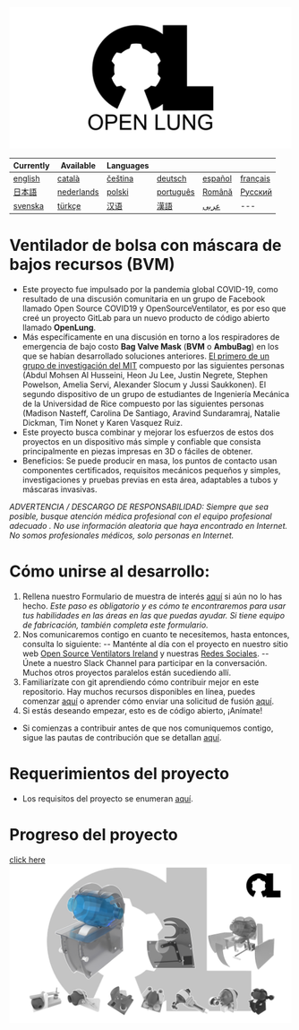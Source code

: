 ![Logo](images/OL_BANNER.png)


| Currently | Available | Languages |   |   |   |
|---|---|---|---|---|---|
|[english](README.md) | [català](translations/README-ca.md) | [čeština](translations/README-cz.md)| [deutsch](translations/README-de.md) | [español](translations/README-es.md) | [français](translations/README-fr.md) |
| [日本語](translations/README-ja.md) | [nederlands](translations/README-nl.md) | [polski](translations/README-pl.md) | [português](translations/README-pt_BR.md) | [Română](translations/README-ro.md) | [Русский](translations/README-ru.md) |
| [svenska](translations/README-sv.md) | [türkçe](translations/README-tr.md) | [汉语](translations/README-zh-Hans.md) | [漢語](translations/README-zh-Hant.md) |[عربى](translations/README-ar.md)|---|

# Ventilador de bolsa con máscara de bajos recursos (BVM)
- Este proyecto fue impulsado por la pandemia global COVID-19, como resultado de una discusión comunitaria en un grupo de Facebook llamado Open Source COVID19 y OpenSourceVentilator, es por eso que creé un proyecto GitLab para un nuevo producto de código abierto llamado **OpenLung**.
-  Más específicamente en una discusión en torno a los respiradores de emergencia de bajo costo **Bag Valve Mask** (**BVM** o **AmbuBag**) en los que se habían desarrollado soluciones anteriores. [El primero de un grupo de investigación del MIT](https://web.mit.edu/2.75/projects/DMD_2010_Al_Husseini.pdf) compuesto por las siguientes personas (Abdul Mohsen Al Husseini, Heon Ju Lee, Justin Negrete, Stephen Powelson, Amelia Servi, Alexander Slocum y Jussi Saukkonen). El segundo dispositivo de un grupo de estudiantes de Ingeniería Mecánica de la Universidad de Rice compuesto por las siguientes personas (Madison Nasteff, Carolina De Santiago, Aravind Sundaramraj, Natalie Dickman, Tim Nonet y Karen Vasquez Ruiz.
-  Este proyecto busca combinar y mejorar los esfuerzos de estos dos proyectos en un dispositivo más simple y confiable que consista principalmente en piezas impresas en 3D o fáciles de obtener.
-  Beneficios: Se puede producir en masa, los puntos de contacto usan componentes certificados, requisitos mecánicos pequeños y simples, investigaciones y pruebas previas en esta área, adaptables a tubos y máscaras invasivas.

*ADVERTENCIA / DESCARGO DE RESPONSABILIDAD: Siempre que sea posible, busque atención médica profesional con el equipo profesional adecuado . No use información aleatoria que haya encontrado en Internet. No somos profesionales médicos, solo personas en Internet.*

# Cómo unirse al desarrollo:
1. Rellena nuestro Formulario de muestra de interés [aquí](https://opensourceventilator.ie/register) si aún no lo has hecho.
*Este paso es obligatorio y es cómo te encontraremos para usar tus habilidades en las áreas en las que puedas ayudar. Si tiene equipo de fabricación, también completa este formulario.*
2. Nos comunicaremos contigo en cuanto te necesitemos, hasta entonces, consulta lo siguiente:
-- Manténte al día con el proyecto en nuestro sitio web [Open Source Ventilators Ireland](https://opensourceventilator.ie/) y nuestras [Redes Sociales](https://join.slack.com/t/osventilator/shared_invite/zt-czh5mtpg-z2QZX1xbxAmueOgSgy1tZw).
-- Únete a nuestro Slack Channel para participar en la conversación. Muchos otros proyectos paralelos están sucediendo allí.
3. Familiarízate con git aprendiendo cómo contribuir mejor en este repositorio. Hay muchos recursos disponibles en línea, puedes comenzar [aquí](https://www.youtube.com/watch?v=enMumwvLAug) o aprender cómo enviar una solicitud de fusión [aquí](https://docs.gitlab.com/ee/user/project/merge_requests/creating_merge_requests.html).
4. Si estás deseando empezar, esto es de código abierto, ¡Anímate!
* Si comienzas a contribuir antes de que nos comuniquemos contigo, sigue las pautas de contribución que se detallan [aquí](https://gitlab.com/TrevorSmale/OSV-OpenLung/-/blob/master/CONTRIBUTING.md).


# Requerimientos del proyecto
- Los requisitos del proyecto se enumeran [aquí](requirements/design-requirements.md).


# Progreso del proyecto
[click here](concepts/)
![Current Mechanical Concept](images/current_concept.png)
